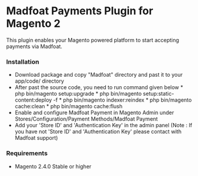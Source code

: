 # Madfoat Payments Plugin for Magento 2 #

This plugin enables your Magento powered platform to start accepting payments via Madfoat.

### Installation ###

* Download package and copy "Madfoat" directory and past it to your app/code/ directory
* After past the source code, you need to run command given below
      * php bin/magento setup:upgrade
      * php bin/magento setup:static-content:deploy -f
      * php bin/magento indexer:reindex
      * php bin/magento cache:clean
      * php bin/magento cache:flush
* Enable and configure Madfoat Payment in Magento Admin under Stores/Configuration/Payment Methods/Madfoat Payment
* Add your 'Store ID' and 'Authentication Key' in the admin panel (Note : If you have not 'Store ID' and 'Authentication Key' please contact with Madfoat support)

### Requirements ###

* Magento 2.4.0 Stable or higher
